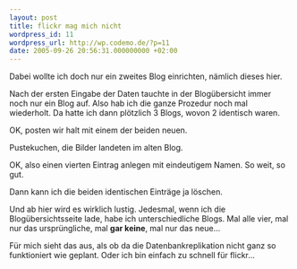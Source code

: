 ```yaml
---
layout: post
title: flickr mag mich nicht
wordpress_id: 11
wordpress_url: http://wp.codemo.de/?p=11
date: 2005-09-26 20:56:31.000000000 +02:00
---
```

Dabei wollte ich doch nur ein zweites Blog einrichten, nämlich dieses hier.

Nach der ersten Eingabe der Daten tauchte in der Blogübersicht immer noch nur ein Blog auf. Also hab ich die ganze Prozedur noch mal wiederholt. Da hatte ich dann plötzlich 3 Blogs, wovon 2 identisch waren.

OK, posten wir halt mit einem der beiden neuen.

Pustekuchen, die Bilder landeten im alten Blog.

OK, also einen vierten Eintrag anlegen mit eindeutigem Namen. So weit, so gut.

Dann kann ich die beiden identischen Einträge ja löschen.

Und ab hier wird es wirklich lustig. Jedesmal, wenn ich die Blogübersichtsseite lade, habe ich unterschiedliche Blogs. Mal alle vier, mal nur das ursprüngliche, mal **gar keine**, mal nur das neue&#8230;

Für mich sieht das aus, als ob da die Datenbankreplikation nicht ganz so funktioniert wie geplant. Oder ich bin einfach zu schnell für flickr&#8230;
